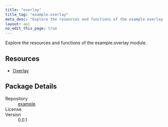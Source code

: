```yaml
---
title: "overlay"
title_tag: "example.overlay"
meta_desc: "Explore the resources and functions of the example.overlay module."
layout: api
no_edit_this_page: true
---
```


<!-- WARNING: this file was generated by test. -->
<!-- Do not edit by hand unless you're certain you know what you are doing! -->

Explore the resources and functions of the example.overlay module.

<h2 id="resources">Resources</h2>
<ul class="api">
    <li><a href="overlay/" title="Overlay">Overlay</a></li>
</ul>

<h2 id="package-details">Package Details</h2>
<dl class="package-details">
	<dt>Repository</dt>
	<dd><a href="">example </a></dd>
	<dt>License</dt>
	<dd></dd>
	<dt>Version</dt>
	<dd>0.0.1</dd>
</dl>

